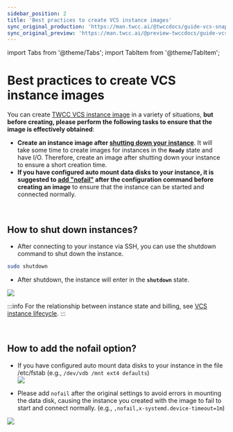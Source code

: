```yaml
---
sidebar_position: 2
title: 'Best practices to create VCS instance images'
sync_original_production: 'https://man.twcc.ai/@twccdocs/guide-vcs-snapshot-best-practice-en'
sync_original_preview: 'https://man.twcc.ai/@preview-twccdocs/guide-vcs-snapshot-best-practice-en'
---
```


import Tabs from '@theme/Tabs';
import TabItem from '@theme/TabItem';

# Best practices to create VCS instance images

You can create [TWCC VCS instance image](https://man.twcc.ai/@twccdocs/vcs-vds-instance-image-en) in a variety of situations, **but before creating, please perform the following tasks to ensure that the image is effectively obtained**:

- **Create an instance image after [shutting down your instance](#How-to-shut-down-instances?)**. It will take some time to create images for instances in the **`Ready`** state and have I/O. Therefore, create an image after shutting down your instance to ensure a short creation time.
- **If you have configured auto mount data disks to your instance, it is suggested to [add "nofail"](#How-to-add-the-nofail-option?) after the configuration command before creating an image** to ensure that the instance can be started and connected normally.


<br/>



## How to shut down instances?

- After connecting to your instance via SSH, you can use the shutdown command to shut down the instance.

```bash
sudo shutdown
```

- After shutdown, the instance will enter in the **`shutdown`** state.

![](https://cos.twcc.ai/SYS-MANUAL/uploads/upload_d0a1329d89f244dfca9d602ef826b0dd.png)

:::info
For the relationship between instance state and billing, see [<ins>VCS instance lifecycle</ins>](https://www.twcc.ai/doc?page=concept-vcs-lifecycle).
:::


<br/>



## How to add the nofail option?


- If you have configured auto mount data disks to your instance in the file /etc/fstab (e.g., `/dev/vdb /mnt ext4 defaults`)<br/>
![](https://cos.twcc.ai/SYS-MANUAL/uploads/upload_09ddb7ad46cfae66dcb3fa7cb75244c0.png)

- Please add `nofail` after the original settings to avoid errors in mounting the data disk, causing the instance you created with the image to fail to start and connect normally.
(e.g., `,nofail,x-systemd.device-timeout=1m`)<br/>

![](https://cos.twcc.ai/SYS-MANUAL/uploads/upload_d82af67186cc021e21a4f4d59630cc4d.png)
